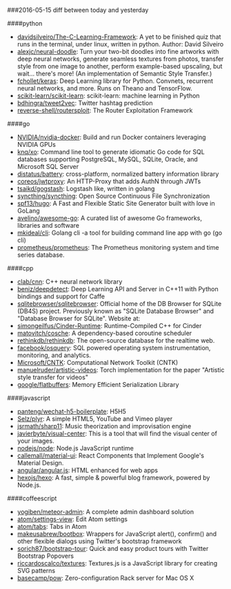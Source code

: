 ###2016-05-15
diff between today and yesterday

####python
* [davidsilveiro/The-C-Learning-Framework](https://github.com/davidsilveiro/The-C-Learning-Framework): A yet to be finished quiz that runs in the terminal, under linux, written in python. Author: David Silveiro
* [alexjc/neural-doodle](https://github.com/alexjc/neural-doodle): Turn your two-bit doodles into fine artworks with deep neural networks, generate seamless textures from photos, transfer style from one image to another, perform example-based upscaling, but wait... there's more! (An implementation of Semantic Style Transfer.)
* [fchollet/keras](https://github.com/fchollet/keras): Deep Learning library for Python. Convnets, recurrent neural networks, and more. Runs on Theano and TensorFlow.
* [scikit-learn/scikit-learn](https://github.com/scikit-learn/scikit-learn): scikit-learn: machine learning in Python
* [bdhingra/tweet2vec](https://github.com/bdhingra/tweet2vec): Twitter hashtag prediction
* [reverse-shell/routersploit](https://github.com/reverse-shell/routersploit): The Router Exploitation Framework

####go
* [NVIDIA/nvidia-docker](https://github.com/NVIDIA/nvidia-docker): Build and run Docker containers leveraging NVIDIA GPUs
* [knq/xo](https://github.com/knq/xo): Command line tool to generate idiomatic Go code for SQL databases supporting PostgreSQL, MySQL, SQLite, Oracle, and Microsoft SQL Server
* [distatus/battery](https://github.com/distatus/battery): cross-platform, normalized battery information library
* [coreos/jwtproxy](https://github.com/coreos/jwtproxy): An HTTP-Proxy that adds AuthN through JWTs
* [tsaikd/gogstash](https://github.com/tsaikd/gogstash): Logstash like, written in golang
* [syncthing/syncthing](https://github.com/syncthing/syncthing): Open Source Continuous File Synchronization
* [spf13/hugo](https://github.com/spf13/hugo): A Fast and Flexible Static Site Generator built with love in GoLang
* [avelino/awesome-go](https://github.com/avelino/awesome-go): A curated list of awesome Go frameworks, libraries and software
* [mkideal/cli](https://github.com/mkideal/cli): Golang cli -a tool for building command line app with go (go cli)
* [prometheus/prometheus](https://github.com/prometheus/prometheus): The Prometheus monitoring system and time series database.

####cpp
* [clab/cnn](https://github.com/clab/cnn): C++ neural network library
* [beniz/deepdetect](https://github.com/beniz/deepdetect): Deep Learning API and Server in C++11 with Python bindings and support for Caffe
* [sqlitebrowser/sqlitebrowser](https://github.com/sqlitebrowser/sqlitebrowser): Official home of the DB Browser for SQLite (DB4S) project. Previously known as "SQLite Database Browser" and "Database Browser for SQLite". Website at:
* [simongeilfus/Cinder-Runtime](https://github.com/simongeilfus/Cinder-Runtime): Runtime-Compiled C++ for Cinder
* [matovitch/cosche](https://github.com/matovitch/cosche): A dependency-based coroutine scheduler
* [rethinkdb/rethinkdb](https://github.com/rethinkdb/rethinkdb): The open-source database for the realtime web.
* [facebook/osquery](https://github.com/facebook/osquery): SQL powered operating system instrumentation, monitoring, and analytics.
* [Microsoft/CNTK](https://github.com/Microsoft/CNTK): Computational Network Toolkit (CNTK)
* [manuelruder/artistic-videos](https://github.com/manuelruder/artistic-videos): Torch implementation for the paper "Artistic style transfer for videos"
* [google/flatbuffers](https://github.com/google/flatbuffers): Memory Efficient Serialization Library

####javascript
* [panteng/wechat-h5-boilerplate](https://github.com/panteng/wechat-h5-boilerplate): H5H5
* [Selz/plyr](https://github.com/Selz/plyr): A simple HTML5, YouTube and Vimeo player
* [jsrmath/sharp11](https://github.com/jsrmath/sharp11): Music theorization and improvisation engine
* [javierbyte/visual-center](https://github.com/javierbyte/visual-center): This is a tool that will find the visual center of your images.
* [nodejs/node](https://github.com/nodejs/node): Node.js JavaScript runtime
* [callemall/material-ui](https://github.com/callemall/material-ui): React Components that Implement Google's Material Design.
* [angular/angular.js](https://github.com/angular/angular.js): HTML enhanced for web apps
* [hexojs/hexo](https://github.com/hexojs/hexo): A fast, simple & powerful blog framework, powered by Node.js.

####coffeescript
* [yogiben/meteor-admin](https://github.com/yogiben/meteor-admin): A complete admin dashboard solution
* [atom/settings-view](https://github.com/atom/settings-view): Edit Atom settings
* [atom/tabs](https://github.com/atom/tabs): Tabs in Atom
* [makeusabrew/bootbox](https://github.com/makeusabrew/bootbox): Wrappers for JavaScript alert(), confirm() and other flexible dialogs using Twitter's bootstrap framework
* [sorich87/bootstrap-tour](https://github.com/sorich87/bootstrap-tour): Quick and easy product tours with Twitter Bootstrap Popovers
* [riccardoscalco/textures](https://github.com/riccardoscalco/textures): Textures.js is a JavaScript library for creating SVG patterns
* [basecamp/pow](https://github.com/basecamp/pow): Zero-configuration Rack server for Mac OS X
